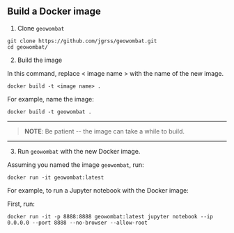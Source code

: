 ## Build a Docker image

1. Clone `geowombat`
```commandline
git clone https://github.com/jgrss/geowombat.git
cd geowombat/
```

2. Build the image

In this command, replace < image name > with the name of the new image.
```commandline
docker build -t <image name> .
```

For example, name the image:
```commandline
docker build -t geowombat .
```

---
> **NOTE**: Be patient -- the image can take a while to build.
---

3. Run `geowombat` with the new Docker image.

Assuming you named the image `geowombat`, run:
```commandline
docker run -it geowombat:latest
```

For example, to run a Jupyter notebook with the Docker image:

First, run:
```commandline
docker run -it -p 8888:8888 geowombat:latest jupyter notebook --ip 0.0.0.0 --port 8888 --no-browser --allow-root
```
